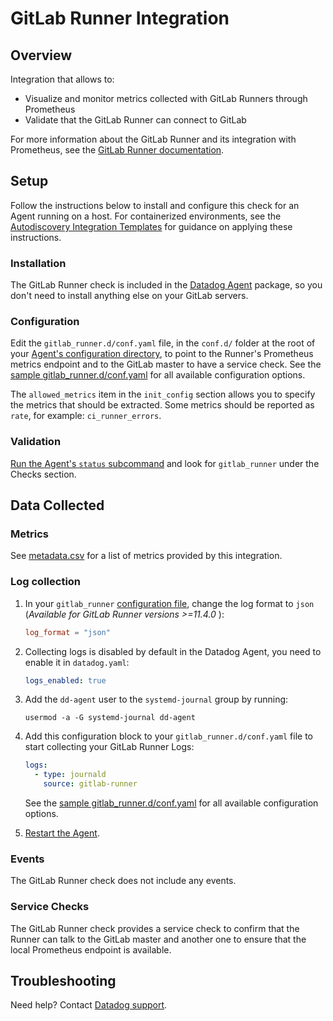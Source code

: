# GitLab Runner Integration

## Overview

Integration that allows to:

- Visualize and monitor metrics collected with GitLab Runners through Prometheus
- Validate that the GitLab Runner can connect to GitLab

For more information about the GitLab Runner and its integration with Prometheus, see the [GitLab Runner documentation][1].

## Setup

Follow the instructions below to install and configure this check for an Agent running on a host. For containerized environments, see the [Autodiscovery Integration Templates][2] for guidance on applying these instructions.

### Installation

The GitLab Runner check is included in the [Datadog Agent][3] package, so you don't need to install anything else on your GitLab servers.

### Configuration

Edit the `gitlab_runner.d/conf.yaml` file, in the `conf.d/` folder at the root of your [Agent's configuration directory][4], to point to the Runner's Prometheus metrics endpoint and to the GitLab master to have a service check. See the [sample gitlab_runner.d/conf.yaml][5] for all available configuration options.

The `allowed_metrics` item in the `init_config` section allows you to specify the metrics that should be extracted. Some metrics should be reported as `rate`, for example: `ci_runner_errors`.

### Validation

[Run the Agent's `status` subcommand][6] and look for `gitlab_runner` under the Checks section.

## Data Collected

### Metrics

See [metadata.csv][7] for a list of metrics provided by this integration.

### Log collection


1. In your `gitlab_runner` [configuration file][8], change the log format to `json` (_Available for GitLab Runner versions >=11.4.0_ ):
   ```toml
   log_format = "json"
   ```

2. Collecting logs is disabled by default in the Datadog Agent, you need to enable it in `datadog.yaml`:

   ```yaml
   logs_enabled: true
   ```

3. Add the `dd-agent` user to the `systemd-journal` group by running:
   ```text
   usermod -a -G systemd-journal dd-agent
   ```

4. Add this configuration block to your `gitlab_runner.d/conf.yaml` file to start collecting your GitLab Runner Logs:

   ```yaml
   logs:
     - type: journald
       source: gitlab-runner
   ```

    See the [sample gitlab_runner.d/conf.yaml][5] for all available configuration options.

5. [Restart the Agent][9].

### Events

The GitLab Runner check does not include any events.

### Service Checks

The GitLab Runner check provides a service check to confirm that the Runner can talk to the GitLab master and another one to ensure that the local Prometheus endpoint is available.

## Troubleshooting

Need help? Contact [Datadog support][10].

[1]: https://docs.gitlab.com/runner/monitoring/
[2]: https://docs.datadoghq.com/agent/kubernetes/integrations/
[3]: https://app.datadoghq.com/account/settings#agent
[4]: https://docs.datadoghq.com/agent/guide/agent-configuration-files/#agent-configuration-directory
[5]: https://github.com/DataDog/integrations-core/blob/master/gitlab_runner/datadog_checks/gitlab_runner/data/conf.yaml.example
[6]: https://docs.datadoghq.com/agent/guide/agent-commands/#agent-status-and-information
[7]: https://github.com/DataDog/integrations-core/blob/master/gitlab_runner/metadata.csv
[8]: https://docs.gitlab.com/runner/configuration/advanced-configuration.html
[9]: https://docs.datadoghq.com/agent/guide/agent-commands/#start-stop-and-restart-the-agent
[10]: https://docs.datadoghq.com/help/
